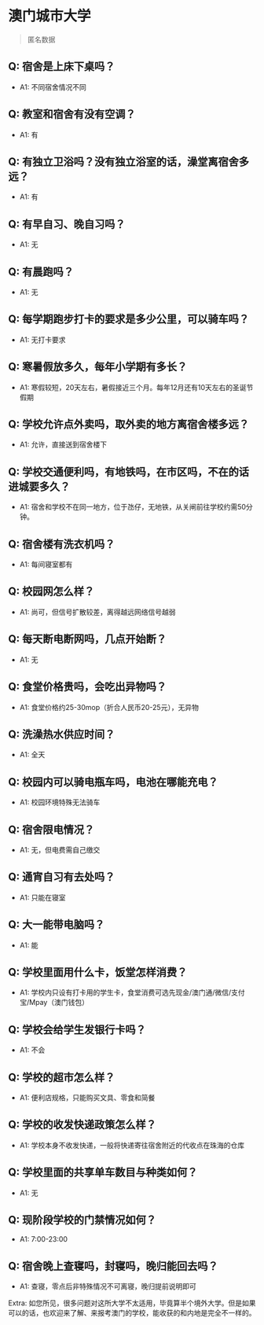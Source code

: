 # 澳门城市大学

> 匿名数据

## Q: 宿舍是上床下桌吗？

- A1: 不同宿舍情况不同

## Q: 教室和宿舍有没有空调？

- A1: 有

## Q: 有独立卫浴吗？没有独立浴室的话，澡堂离宿舍多远？

- A1: 有

## Q: 有早自习、晚自习吗？

- A1: 无

## Q: 有晨跑吗？

- A1: 无

## Q: 每学期跑步打卡的要求是多少公里，可以骑车吗？

- A1: 无打卡要求

## Q: 寒暑假放多久，每年小学期有多长？

- A1: 寒假较短，20天左右，暑假接近三个月。每年12月还有10天左右的圣诞节假期

## Q: 学校允许点外卖吗，取外卖的地方离宿舍楼多远？

- A1: 允许，直接送到宿舍楼下

## Q: 学校交通便利吗，有地铁吗，在市区吗，不在的话进城要多久？

- A1: 宿舍和学校不在同一地方，位于氹仔，无地铁，从关闸前往学校约需50分钟。

## Q: 宿舍楼有洗衣机吗？

- A1: 每间寝室都有

## Q: 校园网怎么样？

- A1: 尚可，但信号扩散较差，离得越远网络信号越弱

## Q: 每天断电断网吗，几点开始断？

- A1: 无

## Q: 食堂价格贵吗，会吃出异物吗？

- A1: 食堂价格约25-30mop（折合人民币20-25元），无异物

## Q: 洗澡热水供应时间？

- A1: 全天

## Q: 校园内可以骑电瓶车吗，电池在哪能充电？

- A1: 校园环境特殊无法骑车

## Q: 宿舍限电情况？

- A1: 无，但电费需自己缴交

## Q: 通宵自习有去处吗？

- A1: 只能在寝室

## Q: 大一能带电脑吗？

- A1: 能

## Q: 学校里面用什么卡，饭堂怎样消费？

- A1: 学校内只设有打卡用的学生卡，食堂消费可选先现金/澳门通/微信/支付宝/Mpay（澳门钱包）

## Q: 学校会给学生发银行卡吗？

- A1: 不会

## Q: 学校的超市怎么样？

- A1: 便利店规格，只能购买文具、零食和简餐

## Q: 学校的收发快递政策怎么样？

- A1: 学校本身不收发快递，一般将快递寄往宿舍附近的代收点在珠海的仓库

## Q: 学校里面的共享单车数目与种类如何？

- A1: 无

## Q: 现阶段学校的门禁情况如何？

- A1: 7:00-23:00

## Q: 宿舍晚上查寝吗，封寝吗，晚归能回去吗？

- A1: 查寝，零点后非特殊情况不可离寝，晚归提前说明即可

Extra: 如您所见，很多问题对这所大学不太适用，毕竟算半个境外大学。但是如果可以的话，也欢迎来了解、来报考澳门的学校，能收获的和内地是完全不一样的。